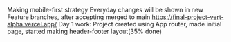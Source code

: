 Making mobile-first strategy
Everyday changes will be shown in new Feature branches, after accepting merged to main
https://final-project-vert-alpha.vercel.app/
Day 1 work: Project created using App router, made initial page, started making header-footer layout(35% done)
